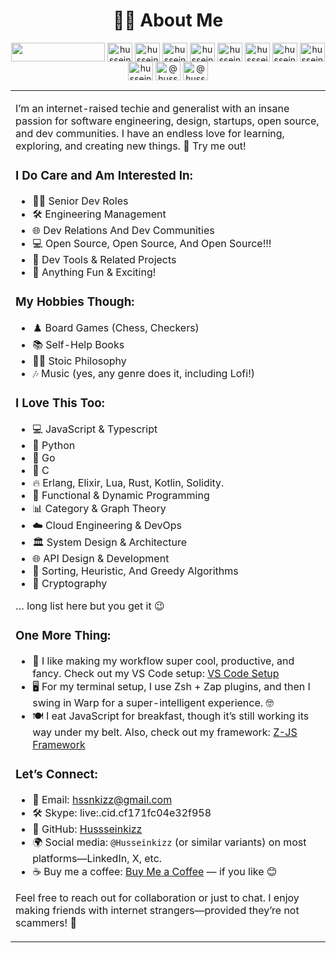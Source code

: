 <h1 align="center">👨‍💻 About Me</h1>
<!--<h3 align="center"># Senior Engineer && Tech Entrepreneur.</h3>-->

<!--<p align="center"> <a href="https://twitter.com/hussein_kizz" target="blank"><img src="https://img.shields.io/twitter/follow/hussein_kizz?logo=twitter&style=for-the-badge" alt="husseinkizz" /></a> </p>-->
<p align="center">
<a href="https://www.buymeacoffee.com/Husseinkizz"><img src="https://cdn.buymeacoffee.com/buttons/v2/default-yellow.png" align="center" width="150" height="30"/></a>
<a href="https://codepen.io/husseinkizz" target="blank"><img align="center" src="https://raw.githubusercontent.com/rahuldkjain/github-profile-readme-generator/master/src/images/icons/Social/codepen.svg" alt="husseinkizz" height="30" width="40" /></a>
<a href="https://dev.to/husseinkizz" target="blank"><img align="center" src="https://raw.githubusercontent.com/rahuldkjain/github-profile-readme-generator/master/src/images/icons/Social/devto.svg" alt="husseinkizz" height="30" width="40" /></a>
<a href="https://twitter.com/hussein_kizz" target="blank"><img align="center" src="https://raw.githubusercontent.com/rahuldkjain/github-profile-readme-generator/master/src/images/icons/Social/twitter.svg" alt="husseinkizz" height="30" width="40" /></a>
<a href="https://linkedin.com/in/husseinkizz-" target="blank"><img align="center" src="https://raw.githubusercontent.com/rahuldkjain/github-profile-readme-generator/master/src/images/icons/Social/linked-in-alt.svg" alt="husseinkizz" height="30" width="40" /></a>
<a href="https://stackoverflow.com/users/husseinkizz" target="blank"><img align="center" src="https://raw.githubusercontent.com/rahuldkjain/github-profile-readme-generator/master/src/images/icons/Social/stack-overflow.svg" alt="husseinkizz" height="30" width="40" /></a>
<a href="https://codesandbox.com/hussseinkizz" target="blank"><img align="center" src="https://raw.githubusercontent.com/rahuldkjain/github-profile-readme-generator/master/src/images/icons/Social/codesandbox.svg" alt="hussseinkizz" height="30" width="40" /></a>
<a href="https://instagram.com/husseinkizz" target="blank"><img align="center" src="https://raw.githubusercontent.com/rahuldkjain/github-profile-readme-generator/master/src/images/icons/Social/instagram.svg" alt="husseinkizz" height="30" width="40" /></a>
<a href="https://dribbble.com/husseinkizz" target="blank"><img align="center" src="https://raw.githubusercontent.com/rahuldkjain/github-profile-readme-generator/master/src/images/icons/Social/dribbble.svg" alt="husseinkizz" height="30" width="40" /></a>
<a href="https://www.behance.net/husseinkizz" target="blank"><img align="center" src="https://raw.githubusercontent.com/rahuldkjain/github-profile-readme-generator/master/src/images/icons/Social/behance.svg" alt="husseinkizz" height="30" width="40" /></a>
<a href="https://hashnode.com/@husseinkizz" target="blank"><img align="center" src="https://raw.githubusercontent.com/rahuldkjain/github-profile-readme-generator/master/src/images/icons/Social/hashnode.svg" alt="@husseinkizz" height="30" width="40" /></a>
<a href="https://medium.com/@husseinkizz" target="blank"><img align="center" src="https://raw.githubusercontent.com/rahuldkjain/github-profile-readme-generator/master/src/images/icons/Social/medium.svg" alt="@husseinkizz" height="30" width="40" /></a>
</p>

<table>
<tr>
  <td valign="center">

I’m an internet-raised techie and generalist with an insane passion for software engineering, design, startups, open source, and dev communities. I have an endless love for learning, exploring, and creating new things. 🚀 Try me out!



### **I Do Care and Am Interested In:**

- 🧑‍💻 Senior Dev Roles
- 🛠️ Engineering Management
- 🌐 Dev Relations And Dev Communities
- 💻 Open Source, Open Source, And Open Source!!!
- 🧰 Dev Tools & Related Projects
- 🎉 Anything Fun & Exciting!



### **My Hobbies Though:**

- ♟️ Board Games (Chess, Checkers)
- 📚 Self-Help Books
- 🧘‍♂️ Stoic Philosophy
- 🎶 Music (yes, any genre does it, including Lofi!)



### **I Love This Too:**

- 💻 JavaScript & Typescript
- 🐍 Python
- 🚀 Go
- 🔧 C
- 🔥 Erlang, Elixir, Lua, Rust, Kotlin, Solidity.
- 📐 Functional & Dynamic Programming
- 📊 Category & Graph Theory
- ☁️ Cloud Engineering & DevOps
- 🏛️ System Design & Architecture
- 🌐 API Design & Development
- 🧩 Sorting, Heuristic, And Greedy Algorithms
- 🔐 Cryptography

… long list here but you get it 😉



### **One More Thing:**

- 🎨 I like making my workflow super cool, productive, and fancy. Check out my VS Code setup: [VS Code Setup](https://howivscode.com/Hussseinkizz)
- 🖥️ For my terminal setup, I use Zsh + Zap plugins, and then I swing in Warp for a super-intelligent experience. 🤓
- 🍽️ I eat JavaScript for breakfast, though it’s still working its way under my belt. Also, check out my framework: [Z-JS Framework](https://github.com/Z-Js-Framework/z-js)



### **Let’s Connect:**

- 📧 Email: [hssnkizz@gmail.com](mailto:hssnkizz@gmail.com)
- 🛠️ Skype: live:.cid.cf171fc04e32f958
- 🐙 GitHub: [Hussseinkizz](https://github.com/Hussseinkizz)
- 🌍 Social media: `@Husseinkizz` (or similar variants) on most platforms—LinkedIn, X, etc.
- ☕ Buy me a coffee: [Buy Me a Coffee](https://www.buymeacoffee.com/Husseinkizz) — if you like 😊

Feel free to reach out for collaboration or just to chat. I enjoy making friends with internet strangers—provided they’re not scammers! 🤖  
     </td>               
<!-- <td >
<a href="https://app.daily.dev/husseinkizz"><img src="https://api.daily.dev/devcards/3aefd54026734a7fa37aeba1ef8f3536.png?r=5cz" width="400" alt="Hussein Kizz's Dev Card"/></a>
</td> -->
</tr>
</table>
